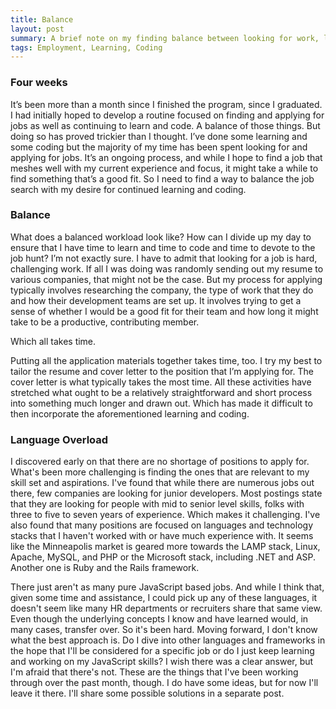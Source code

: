 ```yaml
---
title: Balance
layout: post
summary: A brief note on my finding balance between looking for work, learning, and coding.
tags: Employment, Learning, Coding
---
```


### Four weeks
It’s been more than a month since I finished the program, since I graduated.  I had initially hoped to develop a routine focused on finding and applying for jobs as well as continuing to learn and code.  A balance of those things.  But doing so has proved trickier than I thought.  I’ve done some learning and some coding but the majority of my time has been spent looking for and applying for jobs.  It’s an ongoing process, and while I hope to find a job that meshes well with my current experience and focus, it might take a while to find something that’s a good fit.  So I need to find a way to balance the job search with my desire for continued learning and coding.

### Balance
What does a balanced workload look like?  How can I divide up my day to ensure that I have time to learn and time to code and time to devote to the job hunt?  I’m not exactly sure.  I have to admit that looking for a job is hard, challenging work.  If all I was doing was randomly sending out my resume to various companies, that might not be the case.  But my process for applying typically involves researching the company, the type of work that they do and how their development teams are set up.  It involves trying to get a sense of whether I would be a good fit for their team and how long it might take to be a productive, contributing member.

Which all takes time.

Putting all the application materials together takes time, too.  I try my best to tailor the resume and cover letter to the position that I’m applying for. The cover letter is what typically takes the most time.  All these activities have stretched what ought to be a relatively straightforward and short process into something much longer and drawn out.  Which has made it difficult to then incorporate the aforementioned learning and coding.

### Language Overload
I discovered early on that there are no shortage of positions to apply for.  What's been more challenging is finding the ones that are relevant to my skill set and aspirations.  I've found that while there are numerous jobs out there, few companies are looking for junior developers.  Most postings state that they are looking for people with mid to senior level skills, folks with three to five to seven years of experience.  Which makes it challenging.  I've also found that many positions are focused on languages and technology stacks that I haven't worked with or have much experience with.  It seems like the Minneapolis market is geared more towards the LAMP stack, Linux, Apache, MySQL, and PHP or the Microsoft stack, including .NET and ASP.  Another one is Ruby and the Rails framework.

There just aren't as many pure JavaScript based jobs.  And while I think that, given some time and assistance, I could pick up any of these languages, it doesn't seem like many HR departments or recruiters share that same view.  Even though the underlying concepts I know and have learned would, in many cases, transfer over.  So it's been hard.  Moving forward, I don't know what the best approach is.  Do I dive into other languages and frameworks in the hope that I'll be considered for a specific job or do I just keep learning and working on my JavaScript skills?  I wish there was a clear answer, but I'm afraid that there's not.  These are the things that I've been working through over the past month, though.  I do have some ideas, but for now I'll leave it there.  I'll share some possible solutions in a separate post.
